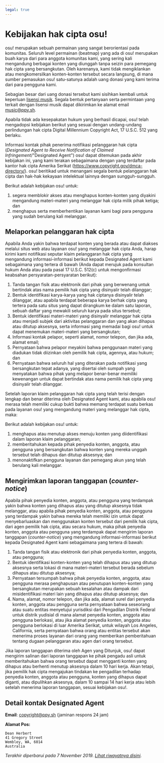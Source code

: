 ```yaml
---
legal: true
---
```


# Kebijakan hak cipta osu!

osu! merupakan sebuah permainan yang sangat berorientasi pada komunitas. Seluruh level permainan (beatmap) yang ada di osu! merupakan buah karya dari para anggota komunitas kami, yang sering kali mengandung berbagai konten yang diunggah tanpa seizin para pemegang hak cipta yang bersangkutan. Oleh karenanya, kami tidak mengiklankan atau mengkomersilkan konten-konten tersebut secara langsung, di mana sumber pemasukan osu! satu-satunya adalah uang donasi yang kami terima dari para pengguna kami.

Sebagian besar dari uang donasi tersebut kami sisihkan kembali untuk keperluan [lisensi musik](/wiki/Legal/Music_Licensing). Segala bentuk pertanyaan serta permintaan yang terkait dengan lisensi musik dapat dikirimkan ke alamat email [music@ppy.sh](mailto:music@ppy.sh).

Apabila tidak ada kesepakatan hukum yang berhasil dicapai, osu! telah mengadopsi kebijakan berikut yang sesuai dengan undang-undang perlindungan hak cipta Digital Millennium Copyright Act, 17 U.S.C. 512 yang berlaku.

Informasi kontak pihak penerima notifikasi pelanggaran hak cipta (*Designated Agent to Receive Notification of Claimed Infringement*/"Designated Agent") osu! dapat ditemukan pada akhir kebijakan ini, yang kami terakan sebagaimana dengan yang terdaftar pada kantor hak cipta Amerika Serikat (<https://www.copyright.gov/dmca-directory/>). osu! beritikad untuk menangani segala bentuk pelanggaran hak cipta dan hak-hak kekayaan intelektual lainnya dengan sungguh-sungguh.

Berikut adalah kebijakan osu! untuk:

1. segera memblokir akses atau menghapus konten-konten yang diyakini mengandung materi-materi yang melanggar hak cipta milik pihak ketiga; dan
2. menghapus serta memberhentikan layanan kami bagi para pengguna yang sudah berulang kali melanggar.

## Melaporkan pelanggaran hak cipta

Apabila Anda yakin bahwa terdapat konten yang berada atau dapat diakses melalui situs web atau layanan osu! yang melanggar hak cipta Anda, harap kirimi kami notifikasi seputar klaim pelanggaran hak cipta yang mengandung informasi-informasi berikut kepada Designated Agent kami sebagaimana yang tertera di bawah (Anda dapat merujuk pada konsultan hukum Anda atau pada pasal 17 U.S.C. 512(c) untuk mengonfirmasi keabsahan persyaratan-persyaratan berikut):

1. Tanda tangan fisik atau elektronik dari pihak yang berwenang untuk bertindak atas nama pemilik hak cipta yang disinyalir telah dilanggar;
2. Bentuk identifikasi karya-karya yang hak ciptanya disinyalir telah dilanggar, atau apabila terdapat beberapa karya berhak cipta yang tertera pada satu situs yang dapat dirangkum ke dalam satu laporan, sebuah daftar yang mewakili seluruh karya pada situs tersebut;
3. Bentuk identifikasi materi-materi yang disinyalir melanggar hak cipta atau menjadi subjek dari aktivitas pelanggaran dan yang akan dihapus atau ditutup aksesnya, serta informasi yang memadai bagi osu! untuk dapat menemukan materi-materi yang bersangkutan;
4. Informasi kontak pelapor, seperti alamat, nomor telepon, dan jika ada, alamat email;
5. Pernyataan bahwa pelapor meyakini bahwa penggunaan materi yang diadukan tidak diizinkan oleh pemilik hak cipta, agennya, atau hukum; dan
6. Pernyataan bahwa seluruh hal yang diterakan pada notifikasi yang bersangkutan tepat adanya, yang disertai oleh sumpah yang menyatakan bahwa pihak yang melapor benar-benar memiliki kewenangan untuk dapat bertindak atas nama pemilik hak cipta yang disinyalir telah dilanggar.

Setelah laporan klaim pelanggaran hak cipta yang telah terisi dengan lengkap dan benar diterima oleh Designated Agent kami, atau apabila osu! merasa telah memiliki cukup bukti bahwa memang terdapat suatu berkas pada layanan osu! yang mengandung materi yang melanggar hak cipta, maka:

Berikut adalah kebijakan osu! untuk:

1. menghapus atau menutup akses menuju konten yang diidentifikasi dalam laporan klaim pelanggaran;
2. memberitahukan kepada pihak penyedia konten, anggota, atau pengguna yang bersangkutan bahwa konten yang mereka unggah tersebut telah dihapus dan ditutup aksesnya; dan
3. menonaktifkan pengguna layanan dan pemegang akun yang telah berulang kali melanggar.

## Mengirimkan laporan tanggapan (*counter-notice*)

Apabila pihak penyedia konten, anggota, atau pengguna yang terdampak yakin bahwa konten yang dihapus atau yang ditutup aksesnya tidak melanggar, atau apabila pihak penyedia konten, anggota, atau pengguna yang terdampak yakin bahwa mereka telah memiliki izin untuk dapat menyebarluaskan dan menggunakan konten tersebut dari pemilik hak cipta, dari agen pemilik hak cipta, atau secara hukum, maka pihak penyedia konten, anggota atau pengguna yang terdampak dapat mengirim laporan tanggapan (*counter-notice*) yang mengandung informasi-informasi berikut kepada Designated Agent kami sebagaimana yang tertera di bawah:

1. Tanda tangan fisik atau elektronik dari pihak penyedia konten, anggota, atau pengguna;
2. Bentuk identifikasi konten-konten yang telah dihapus atau yang ditutup aksesnya serta lokasi di mana materi-materi tersebut berada sebelum dihapus atau ditutup aksesnya;
3. Pernyataan tersumpah bahwa pihak penyedia konten, anggota, atau pengguna merasa penghapusan atau penutupan konten-konten yang bersangkutan merupakan sebuah kesalahan atau dampak dari misidentifikasi materi lain yang dihapus atau ditutup aksesnya; dan
4. Nama, alamat, nomor telepon, dan jika ada, alamat surel dari penyedia konten, anggota atau pengguna serta pernyataan bahwa seseorang atau suatu entitas menyetujui yurisdiksi dari Pengadilan Distrik Federal untuk distrik yudisial di mana alamat penyedia konten, anggota atau pengguna berlokasi, atau jika alamat penyedia konten, anggota atau pengguna berlokasi di luar Amerika Serikat, untuk wilayah Los Angeles, California, serta pernyataan bahwa orang atau entitas tersebut akan menerima proses layanan dari orang yang memberikan pemberitahuan tentang dugaan pelanggaran atau agen dari orang tersebut.

Jika laporan tanggapan diterima oleh Agen yang Ditunjuk, osu! dapat mengirim salinan dari laporan tanggapan ke pihak pengadu asli untuk memberitahukan bahwa orang tersebut dapat mengganti konten yang dihapus atau berhenti menutup aksesnya dalam 10 hari kerja. Akan tetapi, jika pemilik hak cipta mengajukan tindakan ke pengadilan terhadap penyedia konten, anggota atau pengguna, konten yang dihapus dapat diganti, atau dipulihkan aksesnya, dalam 10 sampai 14 hari kerja atau lebih setelah menerima laporan tanggapan, sesuai kebijakan osu!.

## Detail kontak Designated Agent

**Email**: [copyright@ppy.sh](mailto:copyright@ppy.sh) (jaminan respons 24 jam)

**Alamat Pos:**

```
Dean Herbert
41 Gregory Street
Wembley, WA, 6014
Australia
```

*Terakhir diperbarui pada 7 November 2019. [Lihat riwayatnya disini](https://github.com/ppy/osu-wiki/commits/master/wiki/Legal/Copyright/en.md).*
